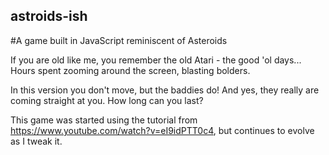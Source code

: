 ## astroids-ish
#A game built in JavaScript reminiscent of Asteroids

If you are old like me, you remember the old Atari - the good 'ol days... Hours spent zooming around the screen, blasting bolders. 

In this version you don't move, but the baddies do! And yes, they really are coming straight at you. How long can you last?

This game was started using the tutorial from https://www.youtube.com/watch?v=eI9idPTT0c4, but continues to evolve as I tweak it.
